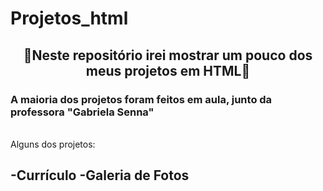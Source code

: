 # Projetos_html

<h2 align = "center"> 🚩Neste repositório irei mostrar um pouco dos meus projetos em HTML🚩 </h2>

<h3>A maioria dos projetos foram feitos em aula, junto da professora "Gabriela Senna"</h3> <br>
Alguns dos projetos:

-Currículo
-Galeria de Fotos
-


